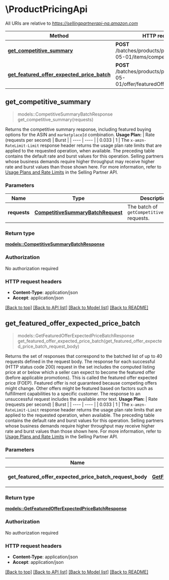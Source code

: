 # \ProductPricingApi

All URIs are relative to *https://sellingpartnerapi-na.amazon.com*

Method | HTTP request | Description
------------- | ------------- | -------------
[**get_competitive_summary**](ProductPricingApi.md#get_competitive_summary) | **POST** /batches/products/pricing/2022-05-01/items/competitiveSummary | 
[**get_featured_offer_expected_price_batch**](ProductPricingApi.md#get_featured_offer_expected_price_batch) | **POST** /batches/products/pricing/2022-05-01/offer/featuredOfferExpectedPrice | 



## get_competitive_summary

> models::CompetitiveSummaryBatchResponse get_competitive_summary(requests)


Returns the competitive summary response, including featured buying options for the ASIN and `marketplaceId` combination.  **Usage Plan:**  | Rate (requests per second) | Burst | | ---- | ---- | | 0.033 | 1 |  The `x-amzn-RateLimit-Limit` response header returns the usage plan rate limits that are applied to the requested operation, when available. The preceding table contains the default rate and burst values for this operation. Selling partners whose business demands require higher throughput may receive higher rate and burst values than those shown here. For more information, refer to [Usage Plans and Rate Limits](https://developer-docs.amazon.com/sp-api/docs/usage-plans-and-rate-limits-in-the-sp-api) in the Selling Partner API.

### Parameters


Name | Type | Description  | Required | Notes
------------- | ------------- | ------------- | ------------- | -------------
**requests** | [**CompetitiveSummaryBatchRequest**](CompetitiveSummaryBatchRequest.md) | The batch of `getCompetitiveSummary` requests. | [required] |

### Return type

[**models::CompetitiveSummaryBatchResponse**](CompetitiveSummaryBatchResponse.md)

### Authorization

No authorization required

### HTTP request headers

- **Content-Type**: application/json
- **Accept**: application/json

[[Back to top]](#) [[Back to API list]](../README.md#documentation-for-api-endpoints) [[Back to Model list]](../README.md#documentation-for-models) [[Back to README]](../README.md)


## get_featured_offer_expected_price_batch

> models::GetFeaturedOfferExpectedPriceBatchResponse get_featured_offer_expected_price_batch(get_featured_offer_expected_price_batch_request_body)


Returns the set of responses that correspond to the batched list of up to 40 requests defined in the request body. The response for each successful (HTTP status code 200) request in the set includes the computed listing price at or below which a seller can expect to become the featured offer (before applicable promotions). This is called the featured offer expected price (FOEP). Featured offer is not guaranteed because competing offers might change. Other offers might be featured based on factors such as fulfillment capabilities to a specific customer. The response to an unsuccessful request includes the available error text.  **Usage Plan:**  | Rate (requests per second) | Burst | | ---- | ---- | | 0.033 | 1 |  The `x-amzn-RateLimit-Limit` response header returns the usage plan rate limits that are applied to the requested operation, when available. The preceding table contains the default rate and burst values for this operation. Selling partners whose business demands require higher throughput may receive higher rate and burst values than those shown here. For more information, refer to [Usage Plans and Rate Limits](https://developer-docs.amazon.com/sp-api/docs/usage-plans-and-rate-limits-in-the-sp-api) in the Selling Partner API.

### Parameters


Name | Type | Description  | Required | Notes
------------- | ------------- | ------------- | ------------- | -------------
**get_featured_offer_expected_price_batch_request_body** | [**GetFeaturedOfferExpectedPriceBatchRequest**](GetFeaturedOfferExpectedPriceBatchRequest.md) | The batch of `getFeaturedOfferExpectedPrice` requests. | [required] |

### Return type

[**models::GetFeaturedOfferExpectedPriceBatchResponse**](GetFeaturedOfferExpectedPriceBatchResponse.md)

### Authorization

No authorization required

### HTTP request headers

- **Content-Type**: application/json
- **Accept**: application/json

[[Back to top]](#) [[Back to API list]](../README.md#documentation-for-api-endpoints) [[Back to Model list]](../README.md#documentation-for-models) [[Back to README]](../README.md)

